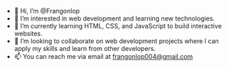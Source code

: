 - 👋 Hi, I’m @Frangonlop
- 👀 I’m interested in web development and learning new technologies.
- 🌱 I’m currently learning HTML, CSS, and JavaScript to build interactive websites.
- 💞️ I’m looking to collaborate on web development projects where I can apply my skills and learn from other developers.
- 📫 You can reach me via email at frangonlop004@gmail.com 

<!---
Frangonlop/Frangonlop is a ✨ special ✨ repository because its `README.md` (this file) appears on your GitHub profile.
You can click the Preview link to take a look at your changes.
--->
